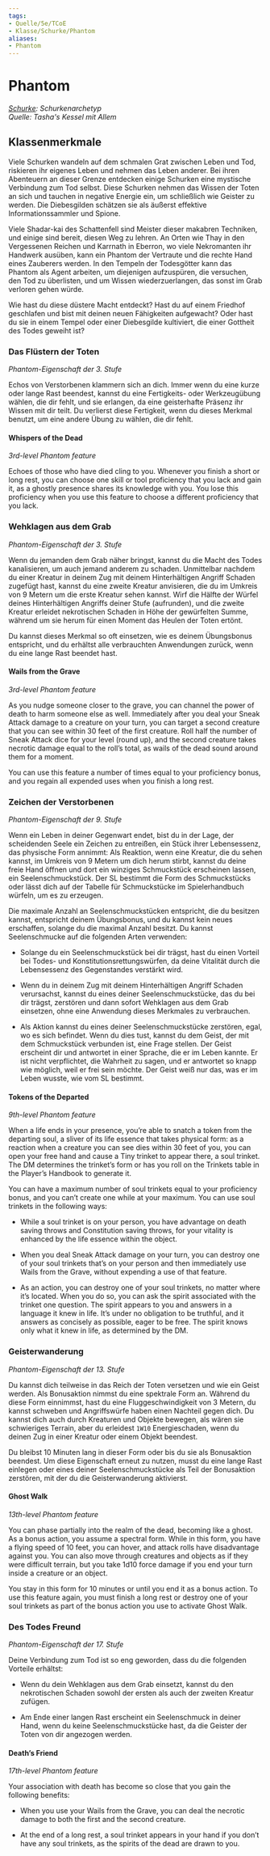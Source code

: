```yaml
---
tags: 
- Quelle/5e/TCoE
- Klasse/Schurke/Phantom
aliases: 
- Phantom
---
```

Phantom
=======

[_Schurke_](../Schurke.md)_: Schurkenarchetyp_  
_Quelle: Tasha's Kessel mit Allem_

Klassenmerkmale
---------------

Viele Schurken wandeln auf dem schmalen Grat zwischen Leben und Tod, riskieren ihr eigenes Leben und nehmen das Leben anderer. Bei ihren Abenteuern an dieser Grenze entdecken einige Schurken eine mystische Verbindung zum Tod selbst. Diese Schurken nehmen das Wissen der Toten an sich und tauchen in negative Energie ein, um schließlich wie Geister zu werden. Die Diebesgilden schätzen sie als äußerst effektive Informationssammler und Spione.

Viele Shadar-kai des Schattenfell sind Meister dieser makabren Techniken, und einige sind bereit, diesen Weg zu lehren. An Orten wie Thay in den Vergessenen Reichen und Karrnath in Eberron, wo viele Nekromanten ihr Handwerk ausüben, kann ein Phantom der Vertraute und die rechte Hand eines Zauberers werden. In den Tempeln der Todesgötter kann das Phantom als Agent arbeiten, um diejenigen aufzuspüren, die versuchen, den Tod zu überlisten, und um Wissen wiederzuerlangen, das sonst im Grab verloren gehen würde.

Wie hast du diese düstere Macht entdeckt? Hast du auf einem Friedhof geschlafen und bist mit deinen neuen Fähigkeiten aufgewacht? Oder hast du sie in einem Tempel oder einer Diebesgilde kultiviert, die einer Gottheit des Todes geweiht ist?

### Das Flüstern der Toten

_Phantom-Eigenschaft der 3. Stufe_

Echos von Verstorbenen klammern sich an dich. Immer wenn du eine kurze oder lange Rast beendest, kannst du eine Fertigkeits- oder Werkzeugübung wählen, die dir fehlt, und sie erlangen, da eine geisterhafte Präsenz ihr Wissen mit dir teilt. Du verlierst diese Fertigkeit, wenn du dieses Merkmal benutzt, um eine andere Übung zu wählen, die dir fehlt.

#### Whispers of the Dead

_3rd-level Phantom feature_

Echoes of those who have died cling to you. Whenever you finish a short or long rest, you can choose one skill or tool proficiency that you lack and gain it, as a ghostly presence shares its knowledge with you. You lose this proficiency when you use this feature to choose a different proficiency that you lack.

### Wehklagen aus dem Grab

_Phantom-Eigenschaft der 3. Stufe_

Wenn du jemanden dem Grab näher bringst, kannst du die Macht des Todes kanalisieren, um auch jemand anderem zu schaden. Unmittelbar nachdem du einer Kreatur in deinem Zug mit deinem Hinterhältigen Angriff Schaden zugefügt hast, kannst du eine zweite Kreatur anvisieren, die du im Umkreis von 9 Metern um die erste Kreatur sehen kannst. Wirf die Hälfte der Würfel deines Hinterhältigen Angriffs deiner Stufe (aufrunden), und die zweite Kreatur erleidet nekrotischen Schaden in Höhe der gewürfelten Summe, während um sie herum für einen Moment das Heulen der Toten ertönt.

Du kannst dieses Merkmal so oft einsetzen, wie es deinem Übungsbonus entspricht, und du erhältst alle verbrauchten Anwendungen zurück, wenn du eine lange Rast beendet hast.

#### Wails from the Grave

_3rd-level Phantom feature_

As you nudge someone closer to the grave, you can channel the power of death to harm someone else as well. Immediately after you deal your Sneak Attack damage to a creature on your turn, you can target a second creature that you can see within 30 feet of the first creature. Roll half the number of Sneak Attack dice for your level (round up), and the second creature takes necrotic damage equal to the roll’s total, as wails of the dead sound around them for a moment.

You can use this feature a number of times equal to your proficiency bonus, and you regain all expended uses when you finish a long rest.

### Zeichen der Verstorbenen

_Phantom-Eigenschaft der 9. Stufe_

Wenn ein Leben in deiner Gegenwart endet, bist du in der Lage, der scheidenden Seele ein Zeichen zu entreißen, ein Stück ihrer Lebensessenz, das physische Form annimmt: Als Reaktion, wenn eine Kreatur, die du sehen kannst, im Umkreis von 9 Metern um dich herum stirbt, kannst du deine freie Hand öffnen und dort ein winziges Schmuckstück erscheinen lassen, ein Seelenschmuckstück. Der SL bestimmt die Form des Schmuckstücks oder lässt dich auf der Tabelle für Schmuckstücke im Spielerhandbuch würfeln, um es zu erzeugen.

Die maximale Anzahl an Seelenschmuckstücken entspricht, die du besitzen kannst, entspricht deinem Übungsbonus, und du kannst kein neues erschaffen, solange du die maximal Anzahl besitzt. Du kannst Seelenschmucke auf die folgenden Arten verwenden:

*   Solange du ein Seelenschmuckstück bei dir trägst, hast du einen Vorteil bei Todes- und Konstitutionsrettungswürfen, da deine Vitalität durch die Lebensessenz des Gegenstandes verstärkt wird.
    
*   Wenn du in deinem Zug mit deinem Hinterhältigen Angriff Schaden verursachst, kannst du eines deiner Seelenschmuckstücke, das du bei dir trägst, zerstören und dann sofort Wehklagen aus dem Grab einsetzen, ohne eine Anwendung dieses Merkmales zu verbrauchen.
    
*   Als Aktion kannst du eines deiner Seelenschmuckstücke zerstören, egal, wo es sich befindet. Wenn du dies tust, kannst du dem Geist, der mit dem Schmuckstück verbunden ist, eine Frage stellen. Der Geist erscheint dir und antwortet in einer Sprache, die er im Leben kannte. Er ist nicht verpflichtet, die Wahrheit zu sagen, und er antwortet so knapp wie möglich, weil er frei sein möchte. Der Geist weiß nur das, was er im Leben wusste, wie vom SL bestimmt.
    

#### Tokens of the Departed

_9th-level Phantom feature_

When a life ends in your presence, you’re able to snatch a token from the departing soul, a sliver of its life essence that takes physical form: as a reaction when a creature you can see dies within 30 feet of you, you can open your free hand and cause a Tiny trinket to appear there, a soul trinket. The DM determines the trinket’s form or has you roll on the Trinkets table in the Player’s Handbook to generate it.

You can have a maximum number of soul trinkets equal to your proficiency bonus, and you can’t create one while at your maximum. You can use soul trinkets in the following ways:

*   While a soul trinket is on your person, you have advantage on death saving throws and Constitution saving throws, for your vitality is enhanced by the life essence within the object.
    
*   When you deal Sneak Attack damage on your turn, you can destroy one of your soul trinkets that’s on your person and then immediately use Wails from the Grave, without expending a use of that feature.
    
*   As an action, you can destroy one of your soul trinkets, no matter where it’s located. When you do so, you can ask the spirit associated with the trinket one question. The spirit appears to you and answers in a language it knew in life. It’s under no obligation to be truthful, and it answers as concisely as possible, eager to be free. The spirit knows only what it knew in life, as determined by the DM.
    

### Geisterwanderung

_Phantom-Eigenschaft der 13. Stufe_

Du kannst dich teilweise in das Reich der Toten versetzen und wie ein Geist werden. Als Bonusaktion nimmst du eine spektrale Form an. Während du diese Form einnimmst, hast du eine Fluggeschwindigkeit von 3 Metern, du kannst schweben und Angriffswürfe haben einen Nachteil gegen dich. Du kannst dich auch durch Kreaturen und Objekte bewegen, als wären sie schwieriges Terrain, aber du erleidest `1W10` Energieschaden, wenn du deinen Zug in einer Kreatur oder einem Objekt beendest.

Du bleibst 10 Minuten lang in dieser Form oder bis du sie als Bonusaktion beendest. Um diese Eigenschaft erneut zu nutzen, musst du eine lange Rast einlegen oder eines deiner Seelenschmuckstücke als Teil der Bonusaktion zerstören, mit der du die Geisterwanderung aktivierst.

#### Ghost Walk

_13th-level Phantom feature_

You can phase partially into the realm of the dead, becoming like a ghost. As a bonus action, you assume a spectral form. While in this form, you have a flying speed of 10 feet, you can hover, and attack rolls have disadvantage against you. You can also move through creatures and objects as if they were difficult terrain, but you take 1d10 force damage if you end your turn inside a creature or an object.

You stay in this form for 10 minutes or until you end it as a bonus action. To use this feature again, you must finish a long rest or destroy one of your soul trinkets as part of the bonus action you use to activate Ghost Walk.

### Des Todes Freund

_Phantom-Eigenschaft der 17. Stufe_

Deine Verbindung zum Tod ist so eng geworden, dass du die folgenden Vorteile erhältst:

*   Wenn du dein Wehklagen aus dem Grab einsetzt, kannst du den nekrotischen Schaden sowohl der ersten als auch der zweiten Kreatur zufügen.
    
*   Am Ende einer langen Rast erscheint ein Seelenschmuck in deiner Hand, wenn du keine Seelenschmuckstücke hast, da die Geister der Toten von dir angezogen werden.
    

#### Death’s Friend

_17th-level Phantom feature_

Your association with death has become so close that you gain the following benefits:

*   When you use your Wails from the Grave, you can deal the necrotic damage to both the first and the second creature.
    
*   At the end of a long rest, a soul trinket appears in your hand if you don’t have any soul trinkets, as the spirits of the dead are drawn to you.